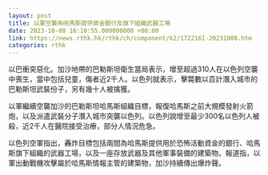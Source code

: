 ```yaml
---
layout: post
title: 以軍空襲為哈馬斯提供資金銀行及旗下組織武器工場
date: 2023-10-08 16:10:55.000000000 +08:00
link: https://news.rthk.hk/rthk/ch/component/k2/1722161-20231008.htm
categories: rthk
---
```


以巴衝突惡化。加沙地帶的巴勒斯坦衛生當局表示，增至超過310人在以色列空襲中喪生，當中包括兒童，傷者近2千人。以色列就表示，擊斃數以百計潛入城市的巴勒斯坦武裝份子，另有幾十人被擒獲。

以軍繼續空襲加沙的巴勒斯坦哈馬斯組織目標，報復哈馬斯之前大規模發射火箭炮，以及派遣武裝分子潛入城市突襲以色列。以色列說增至最少300名以色列人被殺，近2千人在醫院接受治療，部分人情況危急。

以色列空軍指出，轟炸目標包括兩間為哈馬斯提供用於恐怖活動資金的銀行、哈馬斯旗下組織的武器工場，以及一座存放武器及其他軍事裝備的建築物。報道指，以軍出動戰機攻擊屬於哈馬斯情報主管的建築物，加沙持續傳出爆炸聲。
